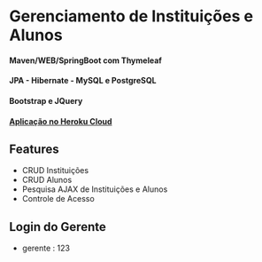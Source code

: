 # Gerenciamento de Instituições e Alunos
#### Maven/WEB/SpringBoot com Thymeleaf
#### JPA - Hibernate - MySQL e PostgreSQL
#### Bootstrap e JQuery
#### [Aplicação no Heroku Cloud](https://gia-ucb.herokuapp.com/)

## Features
* CRUD Instituições
* CRUD Alunos
* Pesquisa AJAX de Instituições e Alunos
* Controle de Acesso

## Login do Gerente
* gerente : 123
